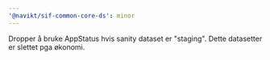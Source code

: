 ```yaml
---
'@navikt/sif-common-core-ds': minor
---
```


Dropper å bruke AppStatus hvis sanity dataset er "staging". Dette datasetter er slettet pga økonomi.
